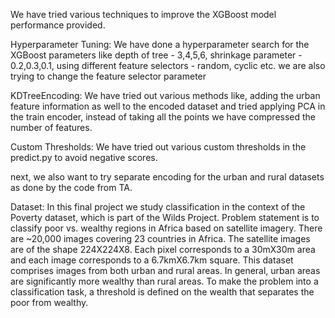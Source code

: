 We have tried various techniques to improve the XGBoost model performance provided.

Hyperparameter Tuning: We have done a hyperparameter search for the XGBoost parameters like depth of tree - 3,4,5,6, shrinkage parameter - 0.2,0.3,0.1, using different feature selectors - random, cyclic etc. we are also trying to change the feature selector parameter

KDTreeEncoding: We have tried out various methods like, adding the urban feature information as well to the encoded dataset and tried applying PCA in the train encoder, instead of taking all the points we have compressed the number of features.

Custom Thresholds: We have tried out various custom thresholds in the predict.py to avoid negative scores.

next, we also want to try separate encoding for the urban and rural datasets as done by the code from TA.

Dataset: In this final project we study classification in the context of the Poverty dataset, which is part of the Wilds Project. Problem statement is to classify poor vs. wealthy regions in Africa based on satellite imagery. There are ~20,000 images covering 23 countries in Africa. The satellite images are of the shape 224X224X8. Each pixel corresponds to a 30mX30m area and each image corresponds to a 6.7kmX6.7km square. This dataset comprises images from both urban and rural areas. In general, urban areas are significantly more wealthy than rural areas. To make the problem into a classification task, a threshold is defined on the wealth that separates the poor from wealthy.
